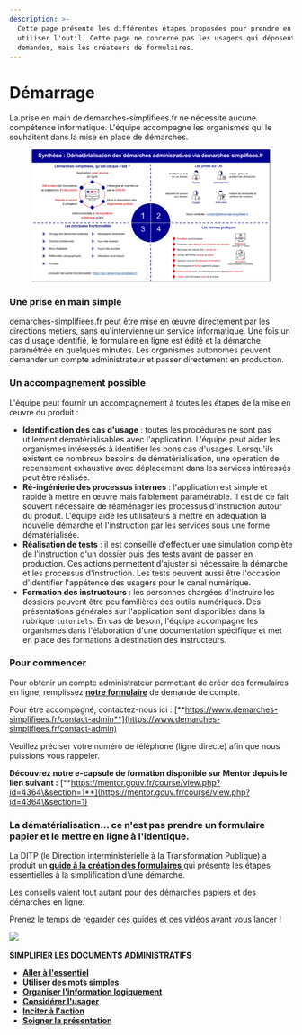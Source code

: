 ```yaml
---
description: >-
  Cette page présente les différentes étapes proposées pour prendre en main et
  utiliser l'outil. Cette page ne concerne pas les usagers qui déposent des
  demandes, mais les créateurs de formulaires.
---
```


# Démarrage

La prise en main de demarches-simplifiees.fr ne nécessite aucune compétence informatique. L'équipe accompagne les organismes qui le souhaitent dans la mise en place de démarches.

<figure><img src=".gitbook/assets/image (251).png" alt=""><figcaption></figcaption></figure>

### Une prise en main simple

demarches-simplifiees.fr  peut être mise en œuvre directement par les directions métiers, sans qu'intervienne un service informatique. Une fois un cas d'usage identifié, le formulaire en ligne est édité et la démarche paramétrée en quelques minutes. Les organismes autonomes peuvent demander un compte administrateur et passer directement en production.

### Un accompagnement possible

L'équipe peut fournir un accompagnement à toutes les étapes de la mise en œuvre du produit :

* **Identification des cas d'usage** : toutes les procédures ne sont pas utilement dématérialisables avec l'application. L'équipe peut aider les organismes intéressés à identifier les bons cas d'usages. Lorsqu'ils existent de nombreux besoins de dématérialisation, une opération de recensement exhaustive avec déplacement dans les services intéressés peut être réalisée.
* **Ré-ingénierie des processus internes** : l'application est simple et rapide à mettre en œuvre mais faiblement paramétrable. Il est de ce fait souvent nécessaire de réaménager les processus d'instruction autour du produit. L'équipe aide les utilisateurs à mettre en adéquation la nouvelle démarche et l'instruction par les services sous une forme dématérialisée.
* **Réalisation de tests** : il est conseillé d'effectuer une simulation complète de l'instruction d'un dossier puis des tests avant de passer en production. Ces actions permettent d'ajuster si nécessaire la démarche et les processus d'instruction. Les tests peuvent aussi être l'occasion d'identifier l'appétence des usagers pour le canal numérique.
* **Formation des instructeurs** : les personnes chargées d'instruire les dossiers peuvent être peu familières des outils numériques. Des présentations générales sur l'application sont disponibles dans la rubrique `tutoriels`. En cas de besoin, l'équipe accompagne les organismes dans l'élaboration d'une documentation spécifique et met en place des formations à destination des instructeurs.

### Pour commencer

Pour obtenir un compte administrateur permettant de créer des formulaires en ligne, remplissez [**notre formulaire**](https://www.demarches-simplifiees.fr/demandes/new) de demande de compte.

Pour être accompagné, contactez-nous ici : [**https://www.demarches-simplifiees.fr/contact-admin**](https://www.demarches-simplifiees.fr/contact-admin)

Veuillez préciser votre numéro de téléphone (ligne directe) afin que nous puissions vous rappeler.&#x20;

**Découvrez notre e-capsule de formation disponible sur Mentor depuis le lien suivant :** [**https://mentor.gouv.fr/course/view.php?id=4364\&section=1**](https://mentor.gouv.fr/course/view.php?id=4364\&section=1)

### La dématérialisation... ce n'est pas prendre un formulaire papier et le mettre en ligne à l'identique.

La DITP (le Direction interministérielle à la Transformation Publique) a produit un [**guide à la création des formulaires** ](https://www.modernisation.gouv.fr/outils-et-formations/simplifier-les-documents-administratifs)qui présente les étapes essentielles à la simplification d'une démarche.

Les conseils valent tout autant pour des démarches papiers et des démarches en ligne.

Prenez le temps de regarder ces guides et ces vidéos avant vous lancer !

![](.gitbook/assets/sexercer_aux_methodes_de_simplification.jpg)

**SIMPLIFIER LES DOCUMENTS ADMINISTRATIFS**&#x20;

* [**Aller à l'essentiel**](https://www.modernisation.gouv.fr/outils-et-formations/simplifier-les-documents-administratifs#Essentiel)
* [**Utiliser des mots simples**](https://www.modernisation.gouv.fr/outils-et-formations/simplifier-les-documents-administratifs#MotsSimples)
* [**Organiser l'information logiquement**](https://www.modernisation.gouv.fr/outils-et-formations/simplifier-les-documents-administratifs#OrganiserInfo)
* [**Considérer l'usager**](https://www.modernisation.gouv.fr/outils-et-formations/simplifier-les-documents-administratifs#ConsidererUsager)
* [**Inciter à l'action**](https://www.modernisation.gouv.fr/outils-et-formations/simplifier-les-documents-administratifs#InciterALaction)
* [**Soigner la présentation**](https://www.modernisation.gouv.fr/outils-et-formations/simplifier-les-documents-administratifs#SoignerPresentation)


